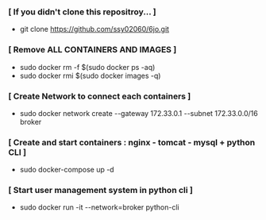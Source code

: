 ### [ If you didn't clone this repositroy... ]
- git clone https://github.com/ssy02060/6jo.git

### [ Remove ALL CONTAINERS AND IMAGES ]
- sudo docker rm -f $(sudo docker ps -aq)
- sudo docker rmi $(sudo docker images -q)

### [ Create Network to connect each containers ]
- sudo docker network create --gateway 172.33.0.1 --subnet 172.33.0.0/16 broker 

### [ Create and start containers : nginx - tomcat - mysql + python CLI ]
- sudo docker-compose up -d

### [ Start user management system in python cli ]
- sudo docker run -it --network=broker python-cli
